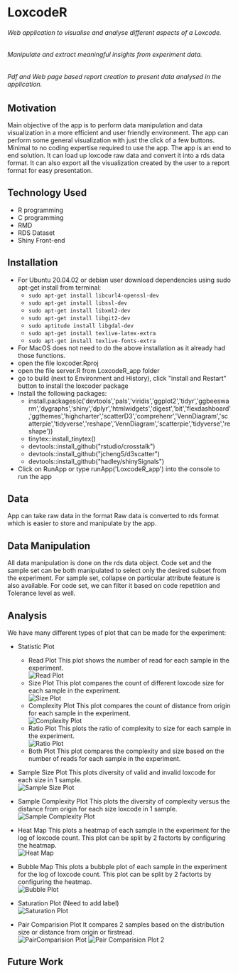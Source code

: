 # LoxcodeR
###### Web application to visualise and analyse different aspects of a Loxcode.
###### Manipulate and extract meaningful insights from experiment data.
###### Pdf and Web page based report creation to present data analysed in the application.

## Motivation
Main objective of the app is to perform data manipulation and data visualization in a more efficient and user friendly environment. The app can perform some general visualization with just the click of a few buttons. Minimal to no coding expertise required to use the app. The app is an end to end solution. It can load up loxcode raw data and convert it into a rds data format. It can also export all the visualization created by the user to a report format for easy presentation.

## Technology Used
- R programming
- C programming
- RMD
- RDS Dataset
- Shiny Front-end

## Installation
- For Ubuntu 20.04.02 or debian user download dependencies using sudo apt-get install from terminal:
	- `sudo apt-get install libcurl4-openssl-dev`
	- `sudo apt-get install libssl-dev`
	- `sudo apt-get install libxml2-dev`
	- `sudo apt-get install libgit2-dev`
	- `sudo aptitude install libgdal-dev`
	- `sudo apt-get install texlive-latex-extra`
	- `sudo apt-get install texlive-fonts-extra`
- For MacOS does not need to do the above installation as it already had those functions.
- open the file loxcoder.Rproj
- open the file server.R from LoxcodeR_app folder
- go to build (next to Environment and History), click "install and Restart" button to install the loxcoder package
- Install the following packages:
    - install.packages(c('devtools','pals','viridis','ggplot2','tidyr','ggbeeswarm','dygraphs','shiny','dplyr','htmlwidgets','digest','bit','flexdashboard','ggthemes','highcharter','scatterD3','comprehenr','VennDiagram','scatterpie','tidyverse','reshape','VennDiagram','scatterpie','tidyverse','reshape'))
    - tinytex::install_tinytex()
    - devtools::install_github("rstudio/crosstalk")
    - devtools::install_github("jcheng5/d3scatter")
    - devtools::install_github("hadley/shinySignals")
- Click on RunApp or type runApp('LoxcodeR_app') into the console to run the app

## Data
App can take raw data in the format 
Raw data is converted to rds format which is easier to store and manipulate by the app.

## Data Manipulation
All data manipulation is done on the rds data object. Code set and the sample set can be both manipulated to select only the desired subset from the experiment. 
For sample set, collapse on particular attribute feature is also available. 
For code set, we can filter it based on code repetition and Tolerance level as well.

## Analysis
We have many different types of plot that can be made for the experiment:
- Statistic Plot
    - Read Plot
        This plot shows the number of read for each sample in the experiment.<br/>
![Read Plot](https://github.com/tomsergeweber/LoxCodeR2022/blob/master/Docs/ReadPlot.png)
    - Size Plot
        This plot compares the count of different loxcode size for each sample in the experiment.<br/>
![Size Plot](https://github.com/tomsergeweber/LoxCodeR2022/blob/master/Docs/SizePlot.png)
    - Complexity Plot
        This plot compares the count of distance from origin for each sample in the experiment.<br/>
![Complexity Plot](https://github.com/tomsergeweber/LoxCodeR2022/blob/master/Docs/ComplexityPlot.png)        
    - Ratio Plot
        This plots the ratio of complexity to size for each sample in the experiment.<br/>
![Ratio Plot](https://github.com/tomsergeweber/LoxCodeR2022/blob/master/Docs/RatioPlot.png)        
    - Both Plot
        This plot compares the complexity and size based on the number of reads for each sample in the experiment.<br/>
      
- Sample Size Plot
    This plots diversity of valid and invalid loxcode for each size in 1 sample.<br/>
  ![Sample Size Plot](https://github.com/tomsergeweber/LoxCodeR2022/blob/master/Docs/SampleSizePlot.png)
- Sample Complexity Plot 
    This plots the diversity of complexity versus the distance from origin for each size loxcode in 1 sample.<br/>
  ![Sample Complexity Plot](https://github.com/tomsergeweber/LoxCodeR2022/blob/master/Docs/SampleComplexityPlot.png)
- Heat Map
    This plots a heatmap of each sample in the experiment for the log of loxcode count. This plot can be split by 2 factorts by configuring the heatmap.<br/>
![Heat Map](https://github.com/tomsergeweber/LoxCodeR2022/blob/master/Docs/HeatMap.png)
- Bubble Map
    This plots a bubbple plot of each sample in the experiment for the log of loxcode count. This plot can be split by 2 factorts by configuring the heatmap.<br/>
![Bubble Plot](https://github.com/tomsergeweber/LoxCodeR2022/blob/master/Docs/BubblePlot.png)
- Saturation Plot
    (Need to add label)<br/>
![Saturation Plot](https://github.com/tomsergeweber/LoxCodeR2022/blob/master/Docs/SaturationPlot.png)
- Pair Comparision Plot
    It compares 2 samples based on the distribution size or distance from origin or firstread.<br/>
![PairComparision Plot](https://github.com/tomsergeweber/LoxCodeR2022/blob/master/Docs/PairComparisionPlot.png)
![Pair Comparision Plot 2](https://github.com/tomsergeweber/LoxCodeR2022/blob/master/Docs/PairComparisionPlot2.png)
## Future Work
